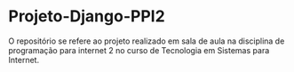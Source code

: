 # Projeto-Django-PPI2
O repositório se refere ao projeto realizado em sala de aula na disciplina de programação para internet 2 no curso de Tecnologia em Sistemas para Internet.

